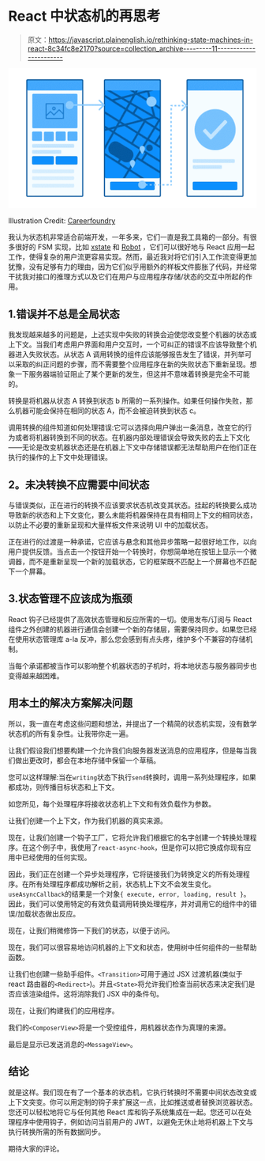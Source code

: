 # React 中状态机的再思考

> 原文：<https://javascript.plainenglish.io/rethinking-state-machines-in-react-8c34fc8e2170?source=collection_archive---------11----------------------->

![](img/81185b08b6a739866f85fa8387a780cf.png)

Illustration Credit: [Careerfoundry](https://careerfoundry.com/en/blog/ux-design/what-are-user-flows/)

我认为状态机非常适合前端开发，一年多来，它们一直是我工具箱的一部分。有很多很好的 FSM 实现，比如 [xstate](https://github.com/davidkpiano/xstate) 和 [Robot](https://thisrobot.life/) ，它们可以很好地与 React 应用一起工作，使得复杂的用户流更容易实现。然而，最近我对将它们引入工作流变得更加犹豫，没有足够有力的理由，因为它们似乎用额外的样板文件膨胀了代码，并经常干扰我对接口的推理方式以及它们在用户与应用程序存储/状态的交互中所起的作用。

## 1.错误并不总是全局状态

我发现越来越多的问题是，上述实现中失败的转换会迫使您改变整个机器的状态或上下文。当我们考虑用户界面和用户交互时，一个可纠正的错误不应该导致整个机器进入失败状态。从状态 A 调用转换的组件应该能够报告发生了错误，并列举可以采取的纠正问题的步骤，而不需要整个应用程序在新的失败状态下重新呈现。想象一下服务器端验证阻止了某个更新的发生，但这并不意味着转换是完全不可能的。

转换是将机器从状态 A 转换到状态 b 所需的一系列操作。如果任何操作失败，那么机器可能会保持在相同的状态 A，而不会被迫转换到状态 c。

调用转换的组件知道如何处理错误:它可以选择向用户弹出一条消息，改变它的行为或者将机器转换到不同的状态。在机器内部处理错误会导致失败的去上下文化——无论是改变机器状态还是在机器上下文中存储错误都无法帮助用户在他们正在执行的操作的上下文中处理错误。

## **2。未决转换不应需要中间状态**

与错误类似，正在进行的转换不应该要求状态机改变其状态。挂起的转换要么成功导致新的状态和上下文变化，要么未能将机器保持在具有相同上下文的相同状态，以防止不必要的重新呈现和大量样板文件来说明 UI 中的加载状态。

正在进行的过渡是一种承诺，它应该与悬念和其他异步策略一起很好地工作，以向用户提供反馈。当点击一个按钮开始一个转换时，你想简单地在按钮上显示一个微调器，而不是重新呈现一个新的加载状态，它的框架既不匹配上一个屏幕也不匹配下一个屏幕。

## 3.状态管理不应该成为瓶颈

React 钩子已经提供了高效状态管理和反应所需的一切。使用发布/订阅与 React 组件之外创建的机器进行通信会创建一个新的存储层，需要保持同步。如果您已经在使用状态管理库 a-la 反冲，那么您会感到有点头疼，维护多个不兼容的存储机制。

当每个承诺都被当作可以影响整个机器状态的子机时，将本地状态与服务器同步也变得越来越困难。

## 用本土的解决方案解决问题

所以，我一直在考虑这些问题和想法，并提出了一个精简的状态机实现，没有数学状态机的所有复杂性。让我带你走一遍。

让我们假设我们想要构建一个允许我们向服务器发送消息的应用程序，但是每当我们做出更改时，都会在本地存储中保留一个草稿。

您可以这样理解:当在`writing`状态下执行`send`转换时，调用一系列处理程序，如果都成功，则传播目标状态和上下文。

如您所见，每个处理程序将接收状态机上下文和有效负载作为参数。

让我们创建一个上下文，作为我们机器的真实来源。

现在，让我们创建一个钩子工厂，它将允许我们根据它的名字创建一个转换处理程序。在这个例子中，我使用了`react-async-hook`，但是你可以把它换成你现有应用中已经使用的任何实现。

因此，我们正在创建一个异步处理程序，它将链接我们为转换定义的所有处理程序。在所有处理程序都成功解析之前，状态机上下文不会发生变化。`useAsyncCallback`的结果是一个对象`{ execute, error, loading, result }`。因此，我们可以使用特定的有效负载调用转换处理程序，并对调用它的组件中的错误/加载状态做出反应。

现在，让我们稍微修饰一下我们的状态，以便于访问。

现在，我们可以很容易地访问机器的上下文和状态，使用树中任何组件的一些帮助函数。

让我们也创建一些助手组件。`<Transition>`可用于通过 JSX 过渡机器(类似于 react 路由器的`<Redirect>`)。并且`<State>`将允许我们检查当前状态来决定我们是否应该渲染组件。这将消除我们 JSX 中的条件句。

现在，让我们构建我们的应用程序。

我们的`<ComposerView>`将是一个受控组件，用机器状态作为真理的来源。

最后是显示已发送消息的`<MessageView>`。

## 结论

就是这样。我们现在有了一个基本的状态机，它执行转换时不需要中间状态改变或上下文突变。你可以用定制的钩子来扩展这一点，比如推送或者替换浏览器状态。您还可以轻松地将它与任何其他 React 库和钩子系统集成在一起。您还可以在处理程序中使用钩子，例如访问当前用户的 JWT，以避免无休止地将机器上下文与执行转换所需的所有数据同步。

期待大家的评论。